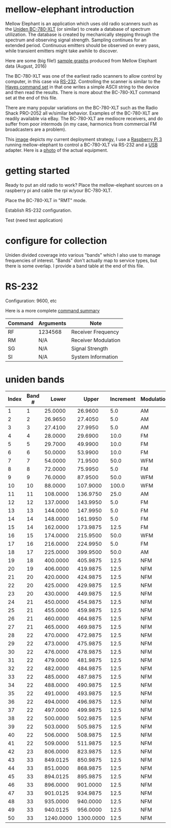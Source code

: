 mellow-elephant introduction
==================

Mellow Elephant is an application which uses old radio scanners such as the [Uniden BC-780-XLT](https://wiki.radioreference.com/index.php/BC780XLT) (or similar) to create a database of spectrum utilization.  The database is created by mechanically stepping through the spectrum and observing signal strength.  Sampling continues for an extended period.  Continuous emitters should be observed on every pass, while transient emitters might take awhile to discover.

Here are some (big file!) [sample graphs](https://github.com/guycole/mellow-elephant/blob/master/dox/grafix/rplots.pdf) produced from Mellow Elephant data (August, 2016)

The BC-780-XLT was one of the earliest radio scanners to allow control by computer, in this case via [RS-232](https://en.wikipedia.org/wiki/RS-232).  Controlling the scanner is similar to the [Hayes command set](https://en.wikipedia.org/wiki/Hayes_command_set) in that one writes a simple ASCII string to the device and then read the results.  There is more about the BC-780-XLT command set at the end of this file.

There are many popular variations on the BC-780-XLT such as the Radio Shack PRO-2052 all w/similar behavior.  Examples of the BC-780-XLT are readily available via eBay.  The BC-780-XLT are mediocre receivers, and do suffer from poor intermods (in my case, harmonics from commercial FM broadcasters are a problem).  

This [image](https://github.com/guycole/mellow-elephant/blob/master/dox/grafix/overview.png) depicts my current deployment strategy, I use a [Raspberry Pi 3](https://en.wikipedia.org/wiki/Raspberry_Pi) running mellow-elephant to control a BC-780-XLT via RS-232 and a [USB](https://en.wikipedia.org/wiki/USB) adapter.  Here is a [photo]( https://github.com/guycole/mellow-elephant/blob/master/dox/grafix/overview.png) of the actual equipment.  

getting started
==================

Ready to put an old radio to work?  Place the mellow-elephant sources on a 
raspberry pi and cable the rpi w/your BC-780-XLT.

Place the BC-780-XLT in "RMT" mode.

Establish RS-232 configuration.

Test (need test application)

configure for collection
==================

Uniden divided coverage into various "bands" which I also use to manage frequencies of interest.  "Bands" don't actually map to service types, but there is some overlap.  I provide a band table at the end of this file.


RS-232 
==================

Configuration: 9600, etc 

Here is a more complete [command summary](http://www.netfiles.ru/share/linked/f1/UnidenProtocol.pdf)

| Command | Arguments | Note                |
| ------- | --------- | ------------------- |
| RF      | 1234568   | Receiver Frequency  |
| RM      | N/A       | Receiver Modulation |
| SG      | N/A       | Signal Strength     |
| SI      | N/A       | System Information  |

uniden bands
==================

| Index | Band # | Lower   | Upper   | Increment | Modulation |
| ----- | ------ | ------- | ------- | --------- | ---------- |
| 1     | 1      | 25.0000 | 26.9600 | 5.0       | AM         |
| 2     | 2      | 26.9650 | 27.4050 | 5.0       | AM         |
| 3     | 3      | 27.4100 | 27.9950 | 5.0       | AM         |
| 4     | 4      | 28.0000 | 29.6900 | 10.0      | FM         |
| 5     | 5      | 29.7000 | 49.9900 | 10.0      | FM         |
| 6     | 6      | 50.0000 | 53.9900 | 10.0      | FM         |
| 7     | 7      | 54.0000 | 71.9500 | 50.0      | WFM        |
| 8     | 8      | 72.0000 | 75.9950 | 5.0       | FM         |
| 9     | 9      | 76.0000 | 87.9500 | 50.0      | WFM        |
| 10    | 10     | 88.0000 | 107.9000 | 100.0    | WFM        |
| 11    | 11     | 108.0000 | 136.9750 | 25.0    | AM         |
| 12    | 12     | 137.0000 | 143.9950 | 5.0     | FM         |
| 13    | 13     | 144.0000 | 147.9950 | 5.0     | FM         |
| 14    | 14     | 148.0000 | 161.9950 | 5.0     | FM         |
| 15    | 14     | 162.0000 | 173.9875 | 12.5    | FM         |
| 16    | 15     | 174.0000 | 215.9500 | 50.0    | WFM        |
| 17    | 16     | 216.0000 | 224.9950 | 5.0     | FM         |
| 18    | 17     | 225.0000 | 399.9500 | 50.0    | AM         |
| 19    | 18     | 400.0000 | 405.9875 | 12.5    | NFM        |
| 20    | 19     | 406.0000 | 419.9875 | 12.5    | NFM        |
| 21    | 20     | 420.0000 | 424.9875 | 12.5    | NFM        |
| 22    | 20     | 425.0000 | 429.9875 | 12.5    | NFM        |
| 23    | 20     | 430.0000 | 449.9875 | 12.5    | NFM        |
| 24    | 21     | 450.0000 | 454.9875 | 12.5    | NFM        |
| 25    | 21     | 455.0000 | 459.9875 | 12.5    | NFM        |
| 26    | 21     | 460.0000 | 464.9875 | 12.5    | NFM        |
| 27    | 21     | 465.0000 | 469.9875 | 12.5    | NFM        |
| 28    | 22     | 470.0000 | 472.9875 | 12.5    | NFM        |
| 29    | 22     | 473.0000 | 475.9875 | 12.5    | NFM        |
| 30    | 22     | 476.0000 | 478.9875 | 12.5    | NFM        |
| 31    | 22     | 479.0000 | 481.9875 | 12.5    | NFM        |
| 32    | 22     | 482.0000 | 484.9875 | 12.5    | NFM        |
| 33    | 22     | 485.0000 | 487.9875 | 12.5    | NFM        |
| 34    | 22     | 488.0000 | 490.9875 | 12.5    | NFM        |
| 35    | 22     | 491.0000 | 493.9875 | 12.5    | NFM        |
| 36    | 22     | 494.0000 | 496.9875 | 12.5    | NFM        |
| 37    | 22     | 497.0000 | 499.9875 | 12.5    | NFM        |
| 38    | 22     | 500.0000 | 502.9875 | 12.5    | NFM        |
| 39    | 22     | 503.0000 | 505.9875 | 12.5    | NFM        |
| 40    | 22     | 506.0000 | 508.9875 | 12.5    | NFM        |
| 41    | 22     | 509.0000 | 511.9875 | 12.5    | NFM        |
| 42    | 23     | 806.0000 | 823.9875 | 12.5    | NFM        |
| 43    | 33     | 849.0125 | 850.9875 | 12.5    | NFM        |
| 44    | 33     | 851.0000 | 868.9875 | 12.5    | NFM        |
| 45    | 33     | 894.0125 | 895.9875 | 12.5    | NFM        |
| 46    | 33     | 896.0000 | 901.0000 | 12.5    | NFM        |
| 47    | 33     |  901.0125 |  934.9875 | 12.5  | NFM        |
| 48    | 33     |  935.0000 |  940.0000 | 12.5  | NFM        |
| 49    | 33     |  940.0125 |  956.0000 | 12.5  | NFM        |
| 50    | 33     | 1240.0000 | 1300.0000 | 12.5  | NFM        |
